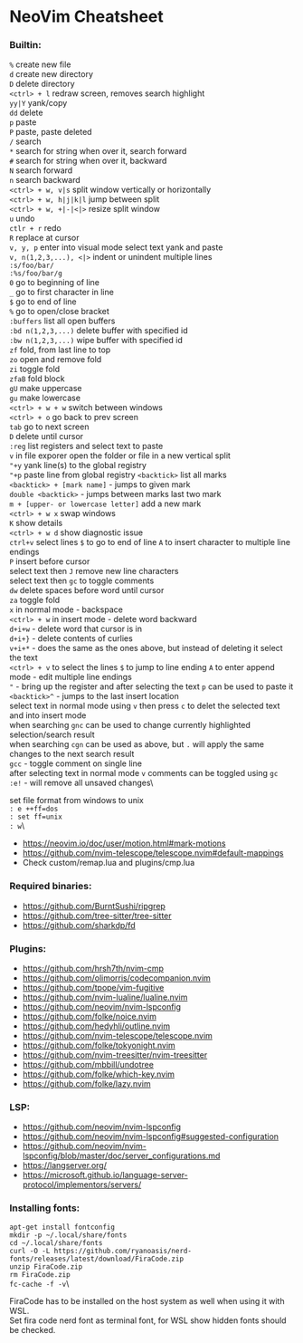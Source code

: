 # NeoVim Cheatsheet

### Builtin:
`%` create new file\
`d` create new directory\
`D` delete directory\
`<ctrl> + l` redraw screen, removes search highlight\
`yy|Y` yank/copy\
`dd` delete\
`p` paste\
`P` paste, paste deleted\
`/` search\
`*` search for string when over it, search forward\
`#` search for string when over it, backward\
`N` search forward\
`n` search backward\
`<ctrl> + w, v|s` split window vertically or horizontally\
`<ctrl> + w, h|j|k|l` jump between split\
`<ctrl> + w, +|-|<|>` resize split window\
`u` undo\
`ctlr + r` redo\
`R` replace at cursor\
`v, y, p` enter into visual mode select text yank and paste\
`v, n(1,2,3,...), <|>` indent or unindent multiple lines\
`:s/foo/bar/`\
`:%s/foo/bar/g`\
`0` go to beginning of line\
`_` go to first character in line\
`$` go to end of line\
`%` go to open/close bracket\
`:buffers` list all open buffers\
`:bd n(1,2,3,...)` delete buffer with specified id\
`:bw n(1,2,3,...)` wipe buffer with specified id\
`zf` fold, from last line to top\
`zo` open and remove fold\
`zi` toggle fold\
`zfaB` fold block\
`gU` make uppercase\
`gu` make lowercase\
`<ctrl> + w + w` switch between windows\
`<ctrl> + o` go back to prev screen\
`tab` go to next screen\
`D` delete until cursor\
`:reg` list registers and select text to paste\
`v` in file exporer open the folder or file in a new vertical split\
`"+y` yank line(s) to the global registry\
`"+p` paste line from global registry `<backtick>` list all marks\
`<backtick> + [mark name]` - jumps to given mark\
`double <backtick>` - jumps between marks last two mark\
`m + [upper- or lowercase letter]` add a new mark\
`<ctrl> + w x` swap windows\
`K` show details\
`<ctrl> + w d` show diagnostic issue\
`ctrl+v` select lines `$` to go to end of line `A` to insert character to multiple line endings\
`P` insert before cursor\
select text then `J` remove new line characters\
select text then `gc` to toggle comments\
`dw` delete spaces before word until cursor\
`za` toggle fold\
`x` in normal mode - backspace\
`<ctrl> + w` in insert mode - delete word backward\
`d+i+w` - delete word that cursor is in\
`d+i+}` - delete contents of curlies\
`v+i+*` - does the same as the ones above, but instead of deleting it select the text\
`<ctrl> + v` to select the lines `$` to jump to line ending `A` to enter append mode - edit multiple line endings\
`"` - bring up the register and after selecting the text `p` can be used to paste it\
`<backtick>^` - jumps to the last insert location\
select text in normal mode using `v` then press `c` to delet the selected text and into insert mode\
when searching `gnc` can be used to change currently highlighted selection/search result\
when searching `cgn` can be used as above, but `.` will apply the same changes to the next search result\
`gcc` - toggle comment on single line\
after selecting text in normal mode `v` comments can be toggled using `gc`\
`:e!` - will remove all unsaved changes\

set file format from windows to unix\
`: e ++ff=dos `\
`: set ff=unix `\
`: w`\

* https://neovim.io/doc/user/motion.html#mark-motions
* https://github.com/nvim-telescope/telescope.nvim#default-mappings
* Check custom/remap.lua and plugins/cmp.lua

### Required binaries:
* https://github.com/BurntSushi/ripgrep
* https://github.com/tree-sitter/tree-sitter
* https://github.com/sharkdp/fd

### Plugins:
* https://github.com/hrsh7th/nvim-cmp
* https://github.com/olimorris/codecompanion.nvim
* https://github.com/tpope/vim-fugitive
* https://github.com/nvim-lualine/lualine.nvim
* https://github.com/neovim/nvim-lspconfig
* https://github.com/folke/noice.nvim
* https://github.com/hedyhli/outline.nvim
* https://github.com/nvim-telescope/telescope.nvim
* https://github.com/folke/tokyonight.nvim
* https://github.com/nvim-treesitter/nvim-treesitter
* https://github.com/mbbill/undotree
* https://github.com/folke/which-key.nvim
* https://github.com/folke/lazy.nvim

### LSP:
* https://github.com/neovim/nvim-lspconfig
* https://github.com/neovim/nvim-lspconfig#suggested-configuration
* https://github.com/neovim/nvim-lspconfig/blob/master/doc/server_configurations.md
* https://langserver.org/
* https://microsoft.github.io/language-server-protocol/implementors/servers/

### Installing fonts:
`apt-get install fontconfig`\
`mkdir -p ~/.local/share/fonts`\
`cd ~/.local/share/fonts`\
`curl -O -L https://github.com/ryanoasis/nerd-fonts/releases/latest/download/FiraCode.zip`\
`unzip FiraCode.zip`\
`rm FiraCode.zip`\
`fc-cache -f -v`\

FiraCode has to be installed on the host system as well when using it with WSL.\
Set fira code nerd font as terminal font, for WSL show hidden fonts should be checked.

